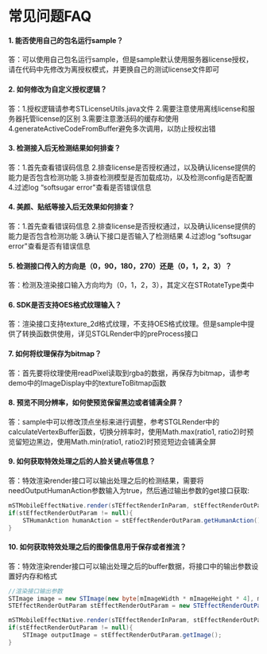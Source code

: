 # 常见问题FAQ

#### 1. 能否使用自己的包名运行sample？
答：可以使用自己包名运行sample，但是sample默认使用服务器license授权，请在代码中先修改为离授权模式，并更换自己的测试license文件即可

#### 2. 如何修改为自定义授权逻辑？
答：1.授权逻辑请参考STLicenseUtils.java文件 2.需要注意使用离线license和服务器托管license的区别 3.需要注意激活码的缓存和使用 4.generateActiveCodeFromBuffer避免多次调用，以防止授权出错

#### 3. 检测接入后无检测结果如何排查？
答：1.首先查看错误码信息 2.排查license是否授权通过，以及确认license提供的能力是否包含检测功能 3.排查检测模型是否加载成功，以及检测config是否配置 4.过滤log “softsugar error"查看是否错误信息

#### 4. 美颜、贴纸等接入后无效果如何排查？
答：1.首先查看错误码信息 2.排查license是否授权通过，以及确认license提供的能力是否包含检测功能 3.确认下接口是否输入了检测结果 4.过滤log “softsugar error"查看是否有错误信息

#### 5. 检测接口传入的方向是（0，90，180，270）还是（0，1，2，3）？
答：检测及渲染接口输入方向均为（0，1，2，3），其定义在STRotateType类中

#### 6. SDK是否支持OES格式纹理输入？
答：渲染接口支持texture_2d格式纹理，不支持OES格式纹理。但是sample中提供了转换函数供使用，详见STGLRender中的preProcess接口

#### 7. 如何将纹理保存为bitmap？
答：首先要将纹理使用readPixel读取到rgba的数据，再保存为bitmap，请参考demo中的ImageDisplay中的textureToBitmap函数

#### 8. 预览不同分辨率，如何使预览保留黑边或者铺满全屏？
答：sample中可以修改顶点坐标来进行调整，参考STGLRender中的calculateVertexBuffer函数，切换分辨率时，使用Math.max(ratio1, ratio2)时预览留短边黑边，使用Math.min(ratio1, ratio2)时预览短边会铺满全屏

#### 9. 如何获取特效处理之后的人脸关键点等信息？
答：特效渲染render接口可以输出处理之后的检测结果，需要将needOutputHumanAction参数输入为true，然后通过输出参数的get接口获取:
```java
mSTMobileEffectNative.render(sTEffectRenderInParam, stEffectRenderOutParam, true);
if(stEffectRenderOutParam != null){
    STHumanAction humanAction = stEffectRenderOutParam.getHumanAction();
}
```

#### 10. 如何获取特效处理之后的图像信息用于保存或者推流？
答：特效渲染render接口可以输出处理之后的buffer数据，将接口中的输出参数设置好内存和格式
```java
//渲染接口输出参数
STImage image = new STImage(new byte[mImageWidth * mImageHeight * 4], mImageWidth, mImageHeight, image, STCommon.ST_PIX_FMT_RGBA8888, 0);
STEffectRenderOutParam stEffectRenderOutParam = new STEffectRenderOutParam(stEffectTextureOut, image, mSTHumanAction[mCameraInputTextureIndex]);

mSTMobileEffectNative.render(sTEffectRenderInParam, stEffectRenderOutParam, true);
if(stEffectRenderOutParam != null){
    STImage outputImage = stEffectRenderOutParam.getImage();
}
```